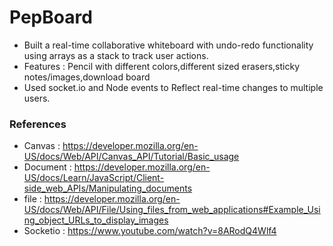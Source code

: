 # PepBoard


* Built a real-time collaborative whiteboard with undo-redo functionality using arrays as a stack to track user actions. 
* Features : Pencil with different colors,different sized erasers,sticky notes/images,download board
* Used socket.io and Node events to Reflect real-time changes to multiple users. 


### References 
* Canvas : https://developer.mozilla.org/en-US/docs/Web/API/Canvas_API/Tutorial/Basic_usage
* Document : https://developer.mozilla.org/en-US/docs/Learn/JavaScript/Client-side_web_APIs/Manipulating_documents
* file : https://developer.mozilla.org/en-US/docs/Web/API/File/Using_files_from_web_applications#Example_Using_object_URLs_to_display_images
* Socketio : https://www.youtube.com/watch?v=8ARodQ4Wlf4
